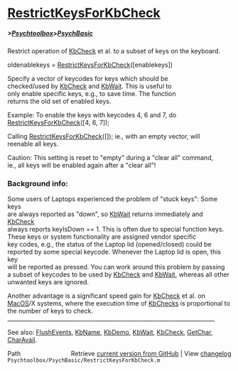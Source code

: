 # [RestrictKeysForKbCheck](RestrictKeysForKbCheck)
##### >[Psychtoolbox](Psychtoolbox)>[PsychBasic](PsychBasic)

Restrict operation of [KbCheck](KbCheck) et al. to a subset of keys on the keyboard.  
  
oldenablekeys = [RestrictKeysForKbCheck](RestrictKeysForKbCheck)([enablekeys])  
  
Specify a vector of keycodes for keys which should be  
checked/used by [KbCheck](KbCheck) and [KbWait](KbWait). This is useful to  
only enable specific keys, e.g., to save time. The function  
returns the old set of enabled keys.  
  
Example: To enable the keys with keycodes 4, 6 and 7, do  
[RestrictKeysForKbCheck](RestrictKeysForKbCheck)([4, 6, 7]);  
  
Calling [RestrictKeysForKbCheck](RestrictKeysForKbCheck)([]); ie., with an empty vector, will  
reenable all keys.  
  
Caution: This setting is reset to "empty" during a "clear all" command,  
ie., all keys will be enabled again after a "clear all"!  
  
### Background info:  
  
Some users of Laptops experienced the problem of "stuck keys": Some keys  
are always reported as "down", so [KbWait](KbWait) returns immediately and [KbCheck](KbCheck)  
always reports keyIsDown == 1. This is often due to special function keys.  
These keys or system functionality are assigned vendor specific  
key codes, e.g., the status of the Laptop lid (opened/closed) could be  
reported by some special keycode. Whenever the Laptop lid is open, this key  
will be reported as pressed. You can work around this problem by passing  
a subset of keycodes to be used by [KbCheck](KbCheck) and [KbWait](KbWait), whereas all other  
unwanted keys are ignored.  
  
Another advantage is a significant speed gain for [KbCheck](KbCheck) et al. on  
[MacOS](MacOS)/X systems, where the execution time of [KbChecks](KbChecks) is proportional to  
the number of keys to check.  
\_\_\_\_\_\_\_\_\_\_\_\_\_\_\_\_\_\_\_\_\_\_\_\_\_\_\_\_\_\_\_\_\_\_\_\_\_\_\_\_\_\_\_\_\_\_\_\_\_\_\_\_\_\_\_\_\_\_\_\_\_\_\_\_\_\_\_\_\_\_\_\_\_  
  
See also: [FlushEvents](FlushEvents), [KbName](KbName), [KbDemo](KbDemo), [KbWait](KbWait), [KbCheck](KbCheck), [GetChar](GetChar), [CharAvail](CharAvail).  




<div class="code_header" style="text-align:right;">
  <span style="float:left;">Path&nbsp;&nbsp;</span> <span class="counter">Retrieve <a href=
  "https://raw.github.com/Psychtoolbox-3/Psychtoolbox-3/beta/Psychtoolbox/PsychBasic/RestrictKeysForKbCheck.m">current version from GitHub</a> | View <a href=
  "https://github.com/Psychtoolbox-3/Psychtoolbox-3/commits/beta/Psychtoolbox/PsychBasic/RestrictKeysForKbCheck.m">changelog</a></span>
</div>
<div class="code">
  <code>Psychtoolbox/PsychBasic/RestrictKeysForKbCheck.m</code>
</div>

